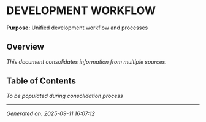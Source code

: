 # DEVELOPMENT WORKFLOW

**Purpose:** Unified development workflow and processes

## Overview

*This document consolidates information from multiple sources.*

## Table of Contents

*To be populated during consolidation process*

---

*Generated on: 2025-09-11 16:07:12*
